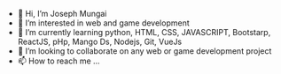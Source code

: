 - 👋 Hi, I’m Joseph Mungai
- 👀 I’m interested in web and game development
- 🌱 I’m currently learning python, HTML, CSS, JAVASCRIPT, Bootstarp, ReactJS, pHp, Mango Ds, Nodejs, Git, VueJs 
- 💞️ I’m looking to collaborate on any web or game development project
- 📫 How to reach me ...

<!---
Josephmungai99/Josephmungai99 is a ✨ special ✨ repository because its `README.md` (this file) appears on your GitHub profile.
You can click the Preview link to take a look at your changes.
--->
